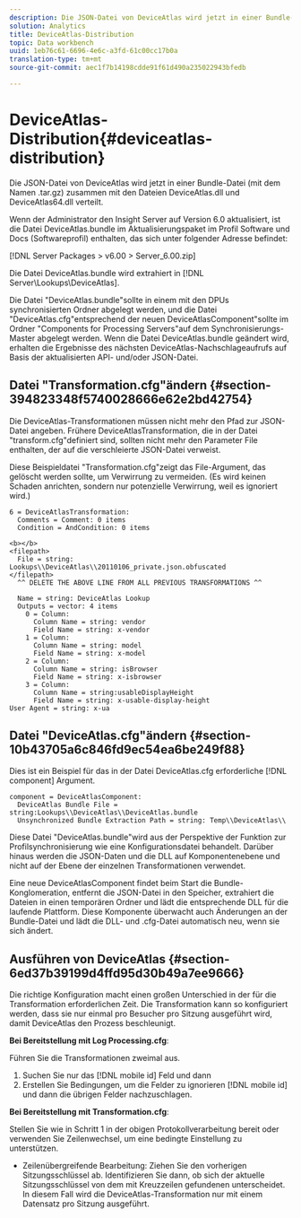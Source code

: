 ```yaml
---
description: Die JSON-Datei von DeviceAtlas wird jetzt in einer Bundle-Datei (mit dem Namen .tar.gz) zusammen mit den Dateien DeviceAtlas.dll und DeviceAtlas64.dll verteilt.
solution: Analytics
title: DeviceAtlas-Distribution
topic: Data workbench
uuid: 1eb76c61-6696-4e6c-a3fd-61c00cc17b0a
translation-type: tm+mt
source-git-commit: aec1f7b14198cdde91f61d490a235022943bfedb

---
```



# DeviceAtlas-Distribution{#deviceatlas-distribution}

Die JSON-Datei von DeviceAtlas wird jetzt in einer Bundle-Datei (mit dem Namen .tar.gz) zusammen mit den Dateien DeviceAtlas.dll und DeviceAtlas64.dll verteilt.

Wenn der Administrator den Insight Server auf Version 6.0 aktualisiert, ist die Datei DeviceAtlas.bundle im Aktualisierungspaket im Profil Software und Docs (Softwareprofil) enthalten, das sich unter folgender Adresse befindet:

[!DNL Server Packages > v6.00 > Server_6.00.zip]

Die Datei DeviceAtlas.bundle wird extrahiert in [!DNL Server\Lookups\DeviceAtlas].

Die Datei &quot;DeviceAtlas.bundle&quot;sollte in einem mit den DPUs synchronisierten Ordner abgelegt werden, und die Datei &quot;DeviceAtlas.cfg&quot;entsprechend der neuen DeviceAtlasComponent&quot;sollte im Ordner &quot;Components for Processing Servers&quot;auf dem Synchronisierungs-Master abgelegt werden. Wenn die Datei DeviceAtlas.bundle geändert wird, erhalten die Ergebnisse des nächsten DeviceAtlas-Nachschlageaufrufs auf Basis der aktualisierten API- und/oder JSON-Datei.

## Datei &quot;Transformation.cfg&quot;ändern {#section-394823348f5740028666e62e2bd42754}

Die DeviceAtlas-Transformationen müssen nicht mehr den Pfad zur JSON-Datei angeben. Frühere DeviceAtlasTransformation, die in der Datei &quot;transform.cfg&quot;definiert sind, sollten nicht mehr den Parameter File enthalten, der auf die verschleierte JSON-Datei verweist.

Diese Beispieldatei &quot;Transformation.cfg&quot;zeigt das File-Argument, das gelöscht werden sollte, um Verwirrung zu vermeiden. (Es wird keinen Schaden anrichten, sondern nur potenzielle Verwirrung, weil es ignoriert wird.)

```
6 = DeviceAtlasTransformation:  
  Comments = Comment: 0 items  
  Condition = AndCondition: 0 items

<b></b> 
<filepath>
  File = string: Lookups\\DeviceAtlas\\20110106_private.json.obfuscated 
</filepath> 
  ^^ DELETE THE ABOVE LINE FROM ALL PREVIOUS TRANSFORMATIONS ^^  
 
  Name = string: DeviceAtlas Lookup  
  Outputs = vector: 4 items  
    0 = Column:  
      Column Name = string: vendor  
      Field Name = string: x-vendor  
    1 = Column:  
      Column Name = string: model  
      Field Name = string: x-model  
    2 = Column:  
      Column Name = string: isBrowser  
      Field Name = string: x-isbrowser  
    3 = Column:  
      Column Name = string:usableDisplayHeight  
      Field Name = string: x-usable-display-height 
User Agent = string: x-ua  
```

## Datei &quot;DeviceAtlas.cfg&quot;ändern {#section-10b43705a6c846fd9ec54ea6be249f88}

Dies ist ein Beispiel für das in der Datei DeviceAtlas.cfg erforderliche [!DNL component] Argument.

```
component = DeviceAtlasComponent: 
  DeviceAtlas Bundle File = string:Lookups\\DeviceAtlas\\DeviceAtlas.bundle 
  Unsynchronized Bundle Extraction Path = string: Temp\\DeviceAtlas\\
```

Diese Datei &quot;DeviceAtlas.bundle&quot;wird aus der Perspektive der Funktion zur Profilsynchronisierung wie eine Konfigurationsdatei behandelt. Darüber hinaus werden die JSON-Daten und die DLL auf Komponentenebene und nicht auf der Ebene der einzelnen Transformationen verwendet.

Eine neue DeviceAtlasComponent findet beim Start die Bundle-Konglomeration, entfernt die JSON-Datei in den Speicher, extrahiert die Dateien in einen temporären Ordner und lädt die entsprechende DLL für die laufende Plattform. Diese Komponente überwacht auch Änderungen an der Bundle-Datei und lädt die DLL- und .cfg-Datei automatisch neu, wenn sie sich ändert.

## Ausführen von DeviceAtlas {#section-6ed37b39199d4ffd95d30b49a7ee9666}

Die richtige Konfiguration macht einen großen Unterschied in der für die Transformation erforderlichen Zeit. Die Transformation kann so konfiguriert werden, dass sie nur einmal pro Besucher pro Sitzung ausgeführt wird, damit DeviceAtlas den Prozess beschleunigt.

**Bei Bereitstellung mit Log Processing.cfg**:

Führen Sie die Transformationen zweimal aus.

1. Suchen Sie nur das [!DNL mobile id] Feld und dann
1. Erstellen Sie Bedingungen, um die Felder zu ignorieren [!DNL mobile id] und dann die übrigen Felder nachzuschlagen.

**Bei Bereitstellung mit Transformation.cfg**:

Stellen Sie wie in Schritt 1 in der obigen Protokollverarbeitung bereit oder verwenden Sie Zeilenwechsel, um eine bedingte Einstellung zu unterstützen.

* Zeilenübergreifende Bearbeitung: Ziehen Sie den vorherigen Sitzungsschlüssel ab. Identifizieren Sie dann, ob sich der aktuelle Sitzungsschlüssel von dem mit Kreuzzeilen gefundenen unterscheidet. In diesem Fall wird die DeviceAtlas-Transformation nur mit einem Datensatz pro Sitzung ausgeführt.

